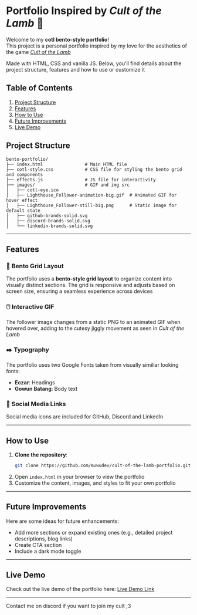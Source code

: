 # Portfolio Inspired by *Cult of the Lamb* 🐑

Welcome to my **cotl bento-style portfolio**! \
This project is a personal portfolio inspired by my love for the aesthetics of the game [*Cult of the Lamb*](https://www.cultofthelamb.com/)

Made with  HTML, CSS and vanilla JS. Below, you'll find details about the project structure, features and how to use or customize it


## Table of Contents
1. [Project Structure](#project-structure)
2. [Features](#features)
3. [How to Use](#how-to-use)
4. [Future Improvements](#future-improvements)
5. [Live Demo](#live-demo)


## Project Structure

```
bento-portfolio/
├── index.html                # Main HTML file
├── cotl-style.css            # CSS file for styling the bento grid and components
├── effects.js                # JS file for interactivity
├── images/                   # GIF and img src
│   ├── cotl-eye.ico          
│   ├── Lighthouse_Follower-animation-big.gif  # Animated GIF for hover effect
│   ├── Lighthouse_Follower-still-big.png      # Static image for default state
│   ├── github-brands-solid.svg                
│   ├── discord-brands-solid.svg               
│   └── linkedin-brands-solid.svg              
```

---

## Features

### 👾 **Bento Grid Layout**
The portfolio uses a **bento-style grid layout** to organize content into visually distinct sections. The grid is responsive and adjusts based on screen size, ensuring a seamless experience across devices

### 🖱️ **Interactive GIF**
The follower image changes from a static PNG to an animated GIF when hovered over, adding to the cutesy jiggly movement as seen in *Cult of the Lamb*

### ✒️ **Typography**
The portfolio uses two Google Fonts taken from visually similiar looking fonts:
- **Eczar**: Headings
- **Gowun Batang**: Body text

### 🔗 **Social Media Links**
Social media icons are included for GitHub, Discord and LinkedIn

---

## How to Use

1. **Clone the repository**:
   ```bash
   git clone https://github.com/muwudev/cult-of-the-lamb-portfolio.git
   ```
2. Open `index.html` in your browser to view the portfolio
3. Customize the content, images, and styles to fit your own portfolio

---

## Future Improvements

Here are some ideas for future enhancements:
- Add more sections or expand existing ones (e.g., detailed project descriptions, blog links)
- Create CTA section
- Include a dark mode toggle

---

## Live Demo

Check out the live demo of the portfolio here: [Live Demo Link](https://muwudev.github.io/cult-of-the-lamb-portfolio/)  

---

Contact me on discord if you want to join my cult ;3
